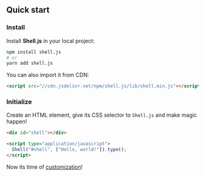 ## Quick start

### Install

Install **Shell.js** in your local project:

```bash
npm install shell.js
# or
yarn add shell.js
```

You can also import it from CDN:

```html
<script src="//cdn.jsdelivr.net/npm/shell.js/lib/shell.min.js"></script>
```

### Initialize

Create an HTML element, give its CSS selector to `Shell.js` and make magic happen!

```html
<div id="shell"></div>

<script type="application/javascript">
  Shell("#shell", ["Hello, world!"]).type();
</script>
```

Now its time of [customization](customization.md)!

